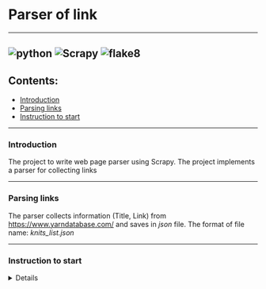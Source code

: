 # Parser of link

---
![python](https://img.shields.io/badge/Python-3.10.4-green)
![Scrapy](https://img.shields.io/badge/Scrapy-2.9.0-green)
![flake8](https://img.shields.io/badge/flake8-6.0.0-green)
---
## Contents:
- [Introduction](#introduction)
- [Parsing links](#parsing-links)
- [Instruction to start](#instruction-to-start)

---
### <anchor>Introduction</anchor>
The project to write web page parser using Scrapy.
The project implements a parser for collecting links

----
### <anchor>Parsing links</anchor>
The parser collects information (Title, Link) from https://www.yarndatabase.com/
 and saves in _json_ file.
The format of file name: _knits_list.json_

----
### <anchor>Instruction to start</anchor>
<details>

1. Clone the repository to the local machine
`git clone git@github.com:Andrey-Kugubaev/lks_yarn_pars.git`
2. Install and activate the virtual environment
`python -m venv venv` or `python3 -m venv venv`,
then `source venv/Scripts/activate` or `source venv/bin/activate`
3. Install Dependencies `pip install -r requirements.txt`
4. Run parsers `scrapy crawl yarnd`

</details>